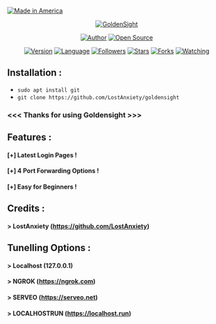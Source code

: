 <p align="left">
<a href="#"><img title="Made in America" src="https://img.shields.io/badge/MADE%20IN-AMERICA-green?colorA=%23ff0000&colorB=%23017e40&style=for-the-badge"></a>
</p>
<p align="center">
<a href="#"><img title="GoldenSight" src="https://lh3.googleusercontent.com/aC2Bv_ao00Uhdygt9Sn5SU9A8c1RNjeCY00xAvt0jxutUfmrO1JBEmMHyb2IzCwzk7QjMA=s170"></a>
</p>
<p align="center">
<a href="https://github.com/htr-tech"><img title="Author" src="https://img.shields.io/badge/Author-htr--tech-red.svg?style=for-the-badge&logo=github"></a>
<a href="#"><img title="Open Source" src="https://img.shields.io/badge/Open%20Source-%E2%9D%A4-green?style=for-the-badge"></a>
</p>
<p align="center">
<a href="#"><img title="Version" src="https://img.shields.io/badge/Version-2.0-green.svg?style=flat-square"></a>
<a href="#"><img title="Language" src="https://badges.frapsoft.com/bash/v1/bash.png?v=103"></a>
<a href="https://github.com/htr-tech/followers"><img title="Followers" src="https://img.shields.io/github/followers/htr-tech?color=blue&style=flat-square"></a>
<a href="https://github.com/htr-tech/zphisher/stargazers/"><img title="Stars" src="https://img.shields.io/github/stars/htr-tech/zphisher?color=red&style=flat-square"></a>
<a href="https://github.com/htr-tech/zphisher/network/members"><img title="Forks" src="https://img.shields.io/github/forks/htr-tech/zphisher?color=red&style=flat-square"></a>
<a href="https://github.com/htr-tech/zphisher/watchers"><img title="Watching" src="https://img.shields.io/github/watchers/htr-tech/zphisher?label=Watchers&color=blue&style=flat-square"></a>
</p>

## Installation :

* `sudo apt install git`
* `git clone https://github.com/LostAnxiety/goldensight`

### <<< Thanks for using Goldensight >>>
## Features :
#### [+] Latest Login Pages !
#### [+] 4 Port Forwarding Options !
#### [+] Easy for Beginners !
## Credits :
#### > LostAnxiety (https://github.com/LostAnxiety)
## Tunelling Options :
#### > Localhost (127.0.0.1)
#### > NGROK (https://ngrok.com)
#### > SERVEO (https://serveo.net)
#### > LOCALHOSTRUN (https://localhost.run)
